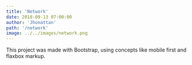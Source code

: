 ```yaml
---
title: 'Network'
date: 2018-09-13 07:00:00
author: 'Jhonattan'
path: '/network'
image: ../../images/network.png
---
```


This project was made with Bootstrap, using concepts like mobile first and flaxbox markup.